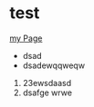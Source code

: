 # test
[my Page](https://nerev1.github.io/test/testHTML)

* dsad
* dsadewqqweqw

1. 23ewsdaasd
2. dsafge wrwe
